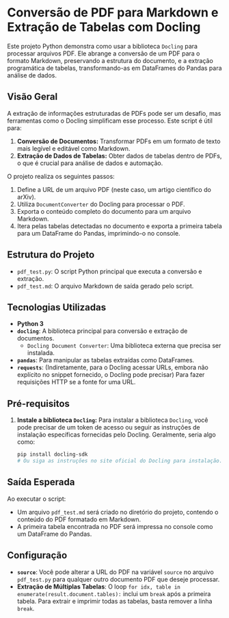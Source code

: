 # Conversão de PDF para Markdown e Extração de Tabelas com Docling

Este projeto Python demonstra como usar a biblioteca `Docling` para processar arquivos PDF. Ele abrange a conversão de um PDF para o formato Markdown, preservando a estrutura do documento, e a extração programática de tabelas, transformando-as em DataFrames do Pandas para análise de dados.

## Visão Geral

A extração de informações estruturadas de PDFs pode ser um desafio, mas ferramentas como o Docling simplificam esse processo. Este script é útil para:
1.  **Conversão de Documentos:** Transformar PDFs em um formato de texto mais legível e editável como Markdown.
2.  **Extração de Dados de Tabelas:** Obter dados de tabelas dentro de PDFs, o que é crucial para análise de dados e automação.

O projeto realiza os seguintes passos:
1.  Define a URL de um arquivo PDF (neste caso, um artigo científico do arXiv).
2.  Utiliza `DocumentConverter` do Docling para processar o PDF.
3.  Exporta o conteúdo completo do documento para um arquivo Markdown.
4.  Itera pelas tabelas detectadas no documento e exporta a primeira tabela para um DataFrame do Pandas, imprimindo-o no console.

## Estrutura do Projeto

* `pdf_test.py`: O script Python principal que executa a conversão e extração.
* `pdf_test.md`: O arquivo Markdown de saída gerado pelo script.

## Tecnologias Utilizadas

* **Python 3**
* **`docling`**: A biblioteca principal para conversão e extração de documentos.
    * `Docling Document Converter`: Uma biblioteca externa que precisa ser instalada.
* **`pandas`**: Para manipular as tabelas extraídas como DataFrames.
* **`requests`**: (Indiretamente, para o Docling acessar URLs, embora não explícito no snippet fornecido, o Docling pode precisar) Para fazer requisições HTTP se a fonte for uma URL.

## Pré-requisitos

1.  **Instale a biblioteca `Docling`:** Para instalar a biblioteca `Docling`, você pode precisar de um token de acesso ou seguir as instruções de instalação específicas fornecidas pelo Docling. Geralmente, seria algo como:
    ```bash
    pip install docling-sdk
    # Ou siga as instruções no site oficial do Docling para instalação.
    ```

## Saída Esperada

Ao executar o script:
* Um arquivo `pdf_test.md` será criado no diretório do projeto, contendo o conteúdo do PDF formatado em Markdown.
* A primeira tabela encontrada no PDF será impressa no console como um DataFrame do Pandas.

## Configuração

* **`source`**: Você pode alterar a URL do PDF na variável `source` no arquivo `pdf_test.py` para qualquer outro documento PDF que deseje processar.
* **Extração de Múltiplas Tabelas**: O loop `for idx, table in enumerate(result.document.tables):` inclui um `break` após a primeira tabela. Para extrair e imprimir todas as tabelas, basta remover a linha `break`.
